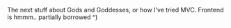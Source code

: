 The next stuff about Gods and Goddesses, or how I've tried MVC.
Frontend is hmmm.. partially borrowed ^)